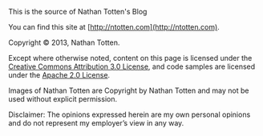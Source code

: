 This is the source of Nathan Totten's Blog

You can find this site at [http://ntotten.com](http://ntotten.com).

Copyright © 2013, Nathan Totten.

Except where otherwise noted, content on this page is licensed under the [Creative Commons Attribution 3.0 License](http://creativecommons.org/licenses/by/3.0/), and code samples are licensed under the [Apache 2.0 License](http://www.apache.org/licenses/LICENSE-2.0).

Images of Nathan Totten are Copyright by Nathan Totten and may not be used without explicit permission. 

Disclaimer: The opinions expressed herein are my own personal opinions and do not represent my employer’s view in any way.

